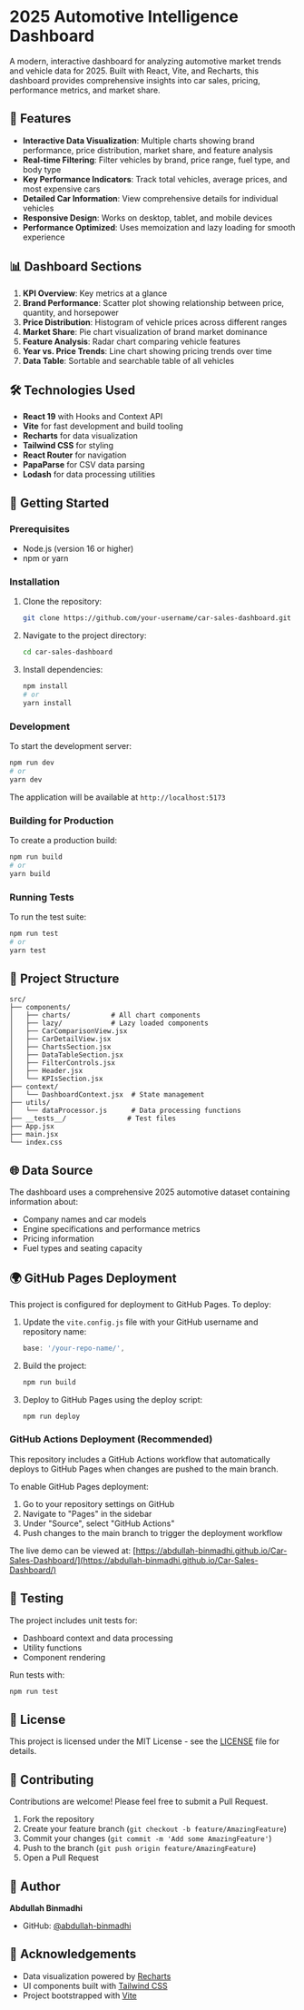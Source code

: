 # 2025 Automotive Intelligence Dashboard

A modern, interactive dashboard for analyzing automotive market trends and vehicle data for 2025. Built with React, Vite, and Recharts, this dashboard provides comprehensive insights into car sales, pricing, performance metrics, and market share.

## 🚗 Features

- **Interactive Data Visualization**: Multiple charts showing brand performance, price distribution, market share, and feature analysis
- **Real-time Filtering**: Filter vehicles by brand, price range, fuel type, and body type
- **Key Performance Indicators**: Track total vehicles, average prices, and most expensive cars
- **Detailed Car Information**: View comprehensive details for individual vehicles
- **Responsive Design**: Works on desktop, tablet, and mobile devices
- **Performance Optimized**: Uses memoization and lazy loading for smooth experience

## 📊 Dashboard Sections

1. **KPI Overview**: Key metrics at a glance
2. **Brand Performance**: Scatter plot showing relationship between price, quantity, and horsepower
3. **Price Distribution**: Histogram of vehicle prices across different ranges
4. **Market Share**: Pie chart visualization of brand market dominance
5. **Feature Analysis**: Radar chart comparing vehicle features
6. **Year vs. Price Trends**: Line chart showing pricing trends over time
7. **Data Table**: Sortable and searchable table of all vehicles

## 🛠️ Technologies Used

- **React 19** with Hooks and Context API
- **Vite** for fast development and build tooling
- **Recharts** for data visualization
- **Tailwind CSS** for styling
- **React Router** for navigation
- **PapaParse** for CSV data parsing
- **Lodash** for data processing utilities

## 🚀 Getting Started

### Prerequisites

- Node.js (version 16 or higher)
- npm or yarn

### Installation

1. Clone the repository:
   ```bash
   git clone https://github.com/your-username/car-sales-dashboard.git
   ```

2. Navigate to the project directory:
   ```bash
   cd car-sales-dashboard
   ```

3. Install dependencies:
   ```bash
   npm install
   # or
   yarn install
   ```

### Development

To start the development server:

```bash
npm run dev
# or
yarn dev
```

The application will be available at `http://localhost:5173`

### Building for Production

To create a production build:

```bash
npm run build
# or
yarn build
```

### Running Tests

To run the test suite:

```bash
npm run test
# or
yarn test
```

## 📁 Project Structure

```
src/
├── components/
│   ├── charts/          # All chart components
│   ├── lazy/            # Lazy loaded components
│   ├── CarComparisonView.jsx
│   ├── CarDetailView.jsx
│   ├── ChartsSection.jsx
│   ├── DataTableSection.jsx
│   ├── FilterControls.jsx
│   ├── Header.jsx
│   └── KPIsSection.jsx
├── context/
│   └── DashboardContext.jsx  # State management
├── utils/
│   └── dataProcessor.js      # Data processing functions
├── __tests__/               # Test files
├── App.jsx
├── main.jsx
└── index.css
```

## 🌐 Data Source

The dashboard uses a comprehensive 2025 automotive dataset containing information about:
- Company names and car models
- Engine specifications and performance metrics
- Pricing information
- Fuel types and seating capacity

## 🌍 GitHub Pages Deployment

This project is configured for deployment to GitHub Pages. To deploy:

1. Update the `vite.config.js` file with your GitHub username and repository name:
   ```js
   base: '/your-repo-name/',
   ```

2. Build the project:
   ```bash
   npm run build
   ```

3. Deploy to GitHub Pages using the deploy script:
   ```bash
   npm run deploy
   ```

### GitHub Actions Deployment (Recommended)

This repository includes a GitHub Actions workflow that automatically deploys to GitHub Pages when changes are pushed to the main branch.

To enable GitHub Pages deployment:

1. Go to your repository settings on GitHub
2. Navigate to "Pages" in the sidebar
3. Under "Source", select "GitHub Actions"
4. Push changes to the main branch to trigger the deployment workflow

The live demo can be viewed at: [https://abdullah-binmadhi.github.io/Car-Sales-Dashboard/](https://abdullah-binmadhi.github.io/Car-Sales-Dashboard/)

## 🧪 Testing

The project includes unit tests for:
- Dashboard context and data processing
- Utility functions
- Component rendering

Run tests with:
```bash
npm run test
```

## 📝 License

This project is licensed under the MIT License - see the [LICENSE](LICENSE) file for details.

## 🤝 Contributing

Contributions are welcome! Please feel free to submit a Pull Request.

1. Fork the repository
2. Create your feature branch (`git checkout -b feature/AmazingFeature`)
3. Commit your changes (`git commit -m 'Add some AmazingFeature'`)
4. Push to the branch (`git push origin feature/AmazingFeature`)
5. Open a Pull Request

## 👤 Author

**Abdullah Binmadhi**
- GitHub: [@abdullah-binmadhi](https://github.com/abdullah-binmadhi)

## 🙏 Acknowledgements

- Data visualization powered by [Recharts](https://recharts.org/)
- UI components built with [Tailwind CSS](https://tailwindcss.com/)
- Project bootstrapped with [Vite](https://vitejs.dev/)